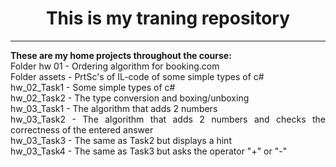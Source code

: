 <h1 align = "center">This is my traning repository</h1>
<hr>
<p align="justify"><b>These are my home projects throughout the course:</b><br>
Folder hw 01 - Ordering algorithm for booking.com<br>           
Folder assets - PrtSc's of IL-code of some simple types of c#<br>
hw_02_Task1 - Some simple types of c#<br>
hw_02_Task2 - The type conversion and boxing/unboxing<br>
hw_03_Task1 - The algorithm that adds 2 numbers<br>
hw_03_Task2 - The algorithm that adds 2 numbers and checks the correctness of the entered answer<br>
hw_03_Task3 - The same as Task2 but displays a hint<br>
hw_03_Task4 - The same as Task3 but asks the operator "+" or "-"<br>
</p>